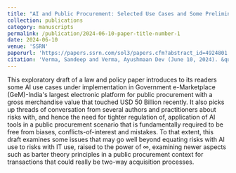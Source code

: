 ```yaml
---
title: "AI and Public Procurement: Selected Use Cases and Some Preliminary Reflections from India"
collection: publications
category: manuscripts
permalink: /publication/2024-06-10-paper-title-number-1
date: 2024-06-10
venue: 'SSRN'
paperurl: 'https://papers.ssrn.com/sol3/papers.cfm?abstract_id=4924801'
citation: 'Verma, Sandeep and Verma, Ayushmaan Dev (June 10, 2024). &quot;AI and Public Procurement: Selected Use Cases and Some Preliminary Reflections from India&quot;, Available at SSRN: https://ssrn.com/abstract=4924801'
---
```


This exploratory draft of a law and policy paper introduces to its readers some AI use cases under implementation in Government e-Marketplace (GeM)-India's largest electronic platform for public procurement with a gross merchandise value that touched USD 50 Billion recently. It also picks up threads of conversation from several authors and practitioners about risks with, and hence the need for tighter regulation of, application of AI tools in a public procurement scenario that is fundamentally required to be free from biases, conflicts-of-interest and mistakes. To that extent, this draft examines some issues that may go well beyond equating risks with AI use to risks with IT use, raised to the power of ∞, examining newer aspects such as barter theory principles in a public procurement context for transactions that could really be two-way acquisition processes.
